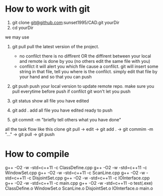 # How to work with git
1. git clone git@github.com:sunset1995/CAD.git yourDir
2. cd yourDir

we may use

1. git pull
	pull the latest version of the project.
	* no confilct
		there is no diffirent
		OR
		the diffirent between your local and remote is done by you
		(no others edit the same file with you)
	* confilct
		it will alert you which file cause a confilct.
		git will insert some string in that file,
		tell you where is the confilct.
		simply edit that file by your hand and so that you can push
2. git push
	push your local version to update remote repo.
	make sure you pull everytime before push
	if confilct git won't let you push

3. git status
	show all file you have edited

4. git add .
	add all file you have edited ready to push

5. git commit -m "briefly tell others what you have done"

all the task flow like this
clone
git pull -> edit -> git add . -> git commim -m "..." -> git pull -> git push

# How to compile
g++ -O2 -w -std=c++11 -c ClassDefine.cpp
g++ -O2 -w -std=c++11 -c WindowSet.cpp
g++ -O2 -w -std=c++11 -c ScanLine.cpp
g++ -O2 -w -std=c++11 -c DisjointSet.cpp
g++ -O2 -w -std=c++11 -c IOInterface.cpp
g++ -O2 -w -std=c++11 -c main.cpp
g++ -O2 -w -std=c++11 -o test(.exe) ClassDefine.o WindowSet.o ScanLine.o DisjointSet.o IOInterface.o main.o


